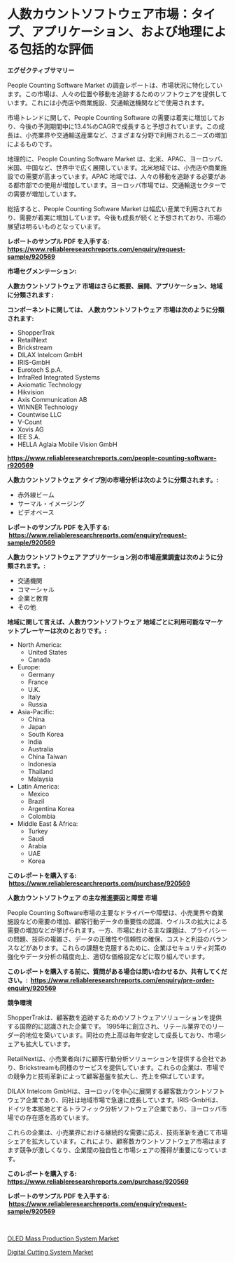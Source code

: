 <p><h1>人数カウントソフトウェア市場：タイプ、アプリケーション、および地理による包括的な評価</h1></p><p><strong>エグゼクティブサマリー</strong></p>
<p><p>People Counting Software Market の調査レポートは、市場状況に特化しています。この市場は、人々の位置や移動を追跡するためのソフトウェアを提供しています。これには小売店や商業施設、交通輸送機関などで使用されます。</p><p>市場トレンドに関して、People Counting Software の需要は着実に増加しており、今後の予測期間中に13.4%のCAGRで成長すると予想されています。この成長は、小売業界や交通輸送産業など、さまざまな分野で利用されるニーズの増加によるものです。</p><p>地理的に、People Counting Software Market は、北米、APAC、ヨーロッパ、米国、中国など、世界中で広く展開しています。北米地域では、小売店や商業施設での需要が高まっています。APAC 地域では、人々の移動を追跡する必要がある都市部での使用が増加しています。ヨーロッパ市場では、交通輸送セクターでの需要が増加しています。</p><p>総括すると、People Counting Software Market は幅広い産業で利用されており、需要が着実に増加しています。今後も成長が続くと予想されており、市場の展望は明るいものとなっています。</p></p>
<p><strong>レポートのサンプル PDF を入手する: <a href="https://www.reliableresearchreports.com/enquiry/request-sample/920569">https://www.reliableresearchreports.com/enquiry/request-sample/920569</a></strong></p>
<p><strong>市場セグメンテーション:</strong></p>
<p><strong> 人数カウントソフトウェア 市場はさらに概要、展開、アプリケーション、地域に分類されます :</strong></p>
<p><strong>コンポーネントに関しては、 人数カウントソフトウェア 市場は次のように分類されます: &nbsp;</strong></p>
<p><ul><li>ShopperTrak</li><li>RetailNext</li><li>Brickstream</li><li>DILAX Intelcom GmbH</li><li>IRIS-GmbH</li><li>Eurotech S.p.A.</li><li>InfraRed Integrated Systems</li><li>Axiomatic Technology</li><li>Hikvision</li><li>Axis Communication AB</li><li>WINNER Technology</li><li>Countwise LLC</li><li>V-Count</li><li>Xovis AG</li><li>IEE S.A.</li><li>HELLA Aglaia Mobile Vision GmbH</li></ul></p>
<p><strong><a href="https://www.reliableresearchreports.com/people-counting-software-r920569">https://www.reliableresearchreports.com/people-counting-software-r920569</a></strong></p>
<p><strong> 人数カウントソフトウェア タイプ別の市場分析は次のように分類されます。:</strong></p>
<p><ul><li>赤外線ビーム</li><li>サーマル・イメージング</li><li>ビデオベース</li></ul></p>
<p><strong>レポートのサンプル PDF を入手する: &nbsp;<a href="https://www.reliableresearchreports.com/enquiry/request-sample/920569">https://www.reliableresearchreports.com/enquiry/request-sample/920569</a></strong></p>
<p><strong> 人数カウントソフトウェア アプリケーション別の市場産業調査は次のように分類されます。:</strong></p>
<p><ul><li>交通機関</li><li>コマーシャル</li><li>企業と教育</li><li>その他</li></ul></p>
<p><strong>地域に関して言えば、人数カウントソフトウェア 地域ごとに利用可能なマーケットプレーヤーは次のとおりです。:</strong></p>
<p><ul>
    <li>
        North America:
        <ul>
            <li>United States</li>
            <li>Canada</li>
        </ul>
    </li>
    <li>
        Europe:
        <ul>
            <li>Germany</li>
            <li>France</li>
            <li>U.K.</li>
            <li>Italy</li>
            <li>Russia</li>
        </ul>
    </li>
    <li>
        Asia-Pacific:
        <ul>
            <li>China</li>
            <li>Japan</li>
            <li>South Korea</li>
            <li>India</li>
            <li>Australia</li>
            <li>China Taiwan</li>
            <li>Indonesia</li>
            <li>Thailand</li>
            <li>Malaysia</li>
        </ul>
    </li>
    <li>
        Latin America:
        <ul>
            <li>Mexico</li>
            <li>Brazil</li>
            <li>Argentina Korea</li>
            <li>Colombia</li>
        </ul>
    </li>
    <li>
        Middle East & Africa:
        <ul>
            <li>Turkey</li>
            <li>Saudi</li>
            <li>Arabia</li>
            <li>UAE</li>
            <li>Korea</li>
        </ul>
    </li>
    </ul></p>
<p><strong>このレポートを購入する: &nbsp;<a href="https://www.reliableresearchreports.com/purchase/920569">https://www.reliableresearchreports.com/purchase/920569</a></strong></p>
<p><strong>人数カウントソフトウェア の主な推進要因と障壁 市場</strong></p>
<p><p>People Counting Software市場の主要なドライバーや障壁は、小売業界や商業施設などの需要の増加、顧客行動データの重要性の認識、ウイルスの拡大による需要の増加などが挙げられます。一方、市場における主な課題は、プライバシーの問題、技術の複雑さ、データの正確性や信頼性の確保、コストと利益のバランスなどがあります。これらの課題を克服するために、企業はセキュリティ対策の強化やデータ分析の精度向上、適切な価格設定などに取り組んでいます。</p></p>
<p><strong>このレポートを購入する前に、質問がある場合は問い合わせるか、共有してください。:&nbsp; <a href="https://www.reliableresearchreports.com/enquiry/pre-order-enquiry/920569">https://www.reliableresearchreports.com/enquiry/pre-order-enquiry/920569</a></strong></p>
<p><strong>競争環境</strong></p>
<p><p>ShopperTrakは、顧客数を追跡するためのソフトウェアソリューションを提供する国際的に認識された企業です。 1995年に創立され、リテール業界でのリーダー的地位を築いています。同社の売上高は毎年安定して成長しており、市場シェアも拡大しています。</p><p>RetailNextは、小売業者向けに顧客行動分析ソリューションを提供する会社であり、Brickstreamも同様のサービスを提供しています。これらの企業は、市場での競争力と技術革新によって顧客基盤を拡大し、売上を伸ばしています。</p><p>DILAX Intelcom GmbHは、ヨーロッパを中心に展開する顧客数カウントソフトウェア企業であり、同社は地域市場で急速に成長しています。IRIS-GmbHは、ドイツを本拠地とするトラフィック分析ソフトウェア企業であり、ヨーロッパ市場での存在感を高めています。</p><p>これらの企業は、小売業界における継続的な需要に応え、技術革新を通じて市場シェアを拡大しています。これにより、顧客数カウントソフトウェア市場はますます競争が激しくなり、企業間の独自性と市場シェアの獲得が重要になっています。</p></p>
<p><strong>このレポートを購入する: &nbsp; <a href="https://www.reliableresearchreports.com/purchase/920569">https://www.reliableresearchreports.com/purchase/920569</a></strong></p>
<p><strong>レポートのサンプル PDF を入手する: &nbsp;<a href="https://www.reliableresearchreports.com/enquiry/request-sample/920569">https://www.reliableresearchreports.com/enquiry/request-sample/920569</a></strong><strong></strong></p>
<p>&nbsp;</p>
<p><p><a href="https://acidic-farm-354.notion.site/OLED-Mass-Production-System-Market-The-Key-To-Successful-Business-Strategy-Forecast-Till-2031-4f85d38a3db94f1683e3bc83a49e7312">OLED Mass Production System Market</a></p><p><a href="https://view.publitas.com/reportprime-1/digital-cutting-system-market-insights-into-market-cagr-market-trends-and-growth-strategies/">Digital Cutting System Market</a></p></p>